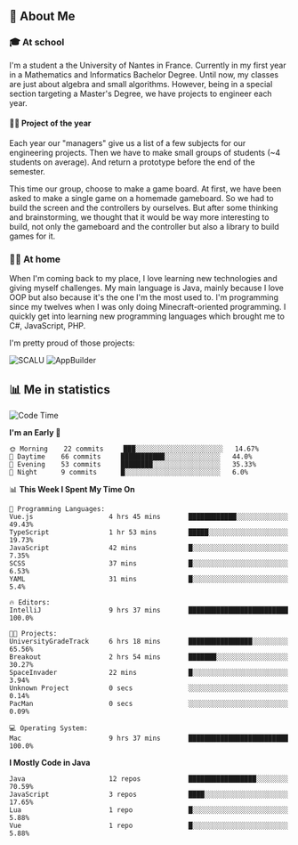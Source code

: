 ## 👀 About Me

### 🎓 At school

I'm a student a the University of Nantes in France. Currently in my first year in a Mathematics and Informatics Bachelor Degree. Until now, my classes are just about algebra and small algorithms. However, being in a special section targeting a Master's Degree, we have projects to engineer each year. 

#### 🔧🔬 Project of the year

Each year our "managers" give us a list of a few subjects for our engineering projects. Then we have to make small groups of students (~4 students on average). And return a prototype before the end of the semester.

This time our group, choose to make a game board. At first, we have been asked to make a single game on a homemade gameboard. So we had to build the screen and the controllers by ourselves. 
But after some thinking and brainstorming, we thought that it would be way more interesting to build, not only the gameboard and the controller but also a library to build games for it.

### 👨‍💻 At home

When I'm coming back to my place, I love learning new technologies and giving myself challenges. My main language is Java, mainly because I love OOP but also because it's the one I'm the most used to. I'm programming since my twelves when I was only doing Minecraft-oriented programming.  I quickly get into learning new programming languages which brought me to C#, JavaScript, PHP. 

I'm pretty proud of those projects:

![SCALU](https://github-readme-stats.vercel.app/api/pin?username=renardfute&repo=SCALU)
![AppBuilder](https://github-readme-stats.vercel.app/api/pin?username=pulsedev2&repo=AppBuilder)

## 📊 Me in statistics
<!--START_SECTION:waka-->
![Code Time](http://img.shields.io/badge/Code%20Time-16%20hrs%2041%20mins-blue)

**I'm an Early 🐤** 

```text
🌞 Morning    22 commits     ███░░░░░░░░░░░░░░░░░░░░░░   14.67% 
🌆 Daytime    66 commits     ███████████░░░░░░░░░░░░░░   44.0% 
🌃 Evening    53 commits     ████████░░░░░░░░░░░░░░░░░   35.33% 
🌙 Night      9 commits      █░░░░░░░░░░░░░░░░░░░░░░░░   6.0%

```


📊 **This Week I Spent My Time On** 

```text
💬 Programming Languages: 
Vue.js                   4 hrs 45 mins       ████████████░░░░░░░░░░░░░   49.43% 
TypeScript               1 hr 53 mins        █████░░░░░░░░░░░░░░░░░░░░   19.73% 
JavaScript               42 mins             █░░░░░░░░░░░░░░░░░░░░░░░░   7.35% 
SCSS                     37 mins             █░░░░░░░░░░░░░░░░░░░░░░░░   6.53% 
YAML                     31 mins             █░░░░░░░░░░░░░░░░░░░░░░░░   5.4%

🔥 Editors: 
IntelliJ                 9 hrs 37 mins       █████████████████████████   100.0%

🐱‍💻 Projects: 
UniversityGradeTrack     6 hrs 18 mins       ████████████████░░░░░░░░░   65.56% 
Breakout                 2 hrs 54 mins       ███████░░░░░░░░░░░░░░░░░░   30.27% 
SpaceInvader             22 mins             █░░░░░░░░░░░░░░░░░░░░░░░░   3.94% 
Unknown Project          0 secs              ░░░░░░░░░░░░░░░░░░░░░░░░░   0.14% 
PacMan                   0 secs              ░░░░░░░░░░░░░░░░░░░░░░░░░   0.09%

💻 Operating System: 
Mac                      9 hrs 37 mins       █████████████████████████   100.0%

```

**I Mostly Code in Java** 

```text
Java                     12 repos            █████████████████░░░░░░░░   70.59% 
JavaScript               3 repos             ████░░░░░░░░░░░░░░░░░░░░░   17.65% 
Lua                      1 repo              █░░░░░░░░░░░░░░░░░░░░░░░░   5.88% 
Vue                      1 repo              █░░░░░░░░░░░░░░░░░░░░░░░░   5.88%

```



<!--END_SECTION:waka-->
